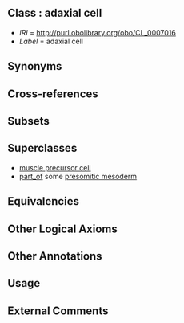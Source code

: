
## Class : adaxial cell

 * *IRI* = http://purl.obolibrary.org/obo/CL_0007016
 * *Label* = adaxial cell

## Synonyms


## Cross-references


## Subsets


## Superclasses

 * [muscle precursor cell](../../CL/80/CL_0000680.md)
 * [part_of](../../BFO/50/BFO_0000050.md) some [presomitic mesoderm](../../UBERON/59/UBERON_0003059.md)

## Equivalencies


## Other Logical Axioms


## Other Annotations


## Usage


## External Comments

